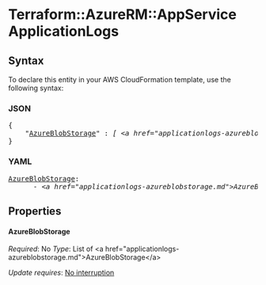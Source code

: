# Terraform::AzureRM::AppService ApplicationLogs

## Syntax

To declare this entity in your AWS CloudFormation template, use the following syntax:

### JSON

<pre>
{
    "<a href="#azureblobstorage" title="AzureBlobStorage">AzureBlobStorage</a>" : <i>[ &lt;a href=&#34;applicationlogs-azureblobstorage.md&#34;&gt;AzureBlobStorage&lt;/a&gt;, ... ]</i>
}
</pre>

### YAML

<pre>
<a href="#azureblobstorage" title="AzureBlobStorage">AzureBlobStorage</a>: <i>
      - &lt;a href=&#34;applicationlogs-azureblobstorage.md&#34;&gt;AzureBlobStorage&lt;/a&gt;</i>
</pre>

## Properties

#### AzureBlobStorage

_Required_: No
_Type_: List of &lt;a href=&#34;applicationlogs-azureblobstorage.md&#34;&gt;AzureBlobStorage&lt;/a&gt;

_Update requires_: [No interruption](https://docs.aws.amazon.com/AWSCloudFormation/latest/UserGuide/using-cfn-updating-stacks-update-behaviors.html#update-no-interrupt)

